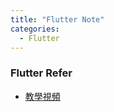 ```yaml
---
title: "Flutter Note"
categories:
  - Flutter
---
```


### Flutter Refer
- [教學視頻](https://linktr.ee/vandadnp)